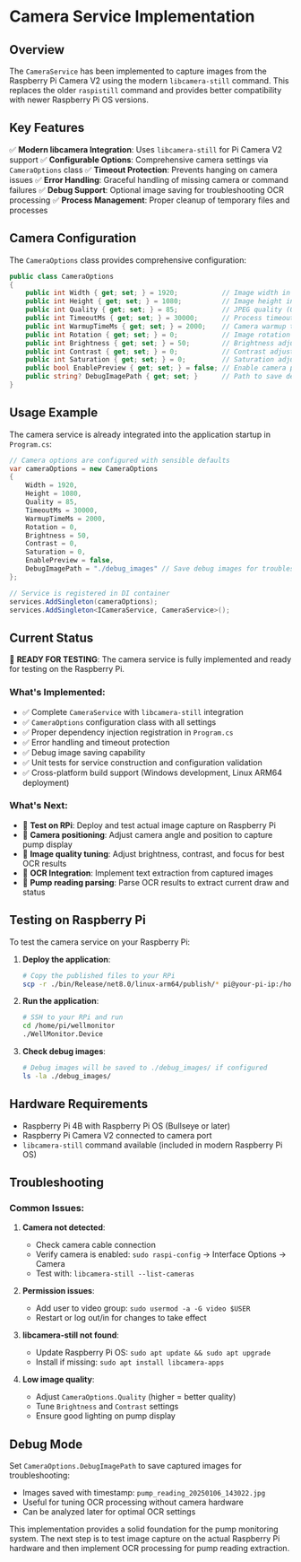 # Camera Service Implementation

## Overview

The `CameraService` has been implemented to capture images from the Raspberry Pi Camera V2 using the modern `libcamera-still` command. This replaces the older `raspistill` command and provides better compatibility with newer Raspberry Pi OS versions.

## Key Features

✅ **Modern libcamera Integration**: Uses `libcamera-still` for Pi Camera V2 support
✅ **Configurable Options**: Comprehensive camera settings via `CameraOptions` class
✅ **Timeout Protection**: Prevents hanging on camera issues
✅ **Error Handling**: Graceful handling of missing camera or command failures
✅ **Debug Support**: Optional image saving for troubleshooting OCR processing
✅ **Process Management**: Proper cleanup of temporary files and processes

## Camera Configuration

The `CameraOptions` class provides comprehensive configuration:

```csharp
public class CameraOptions
{
    public int Width { get; set; } = 1920;           // Image width in pixels
    public int Height { get; set; } = 1080;          // Image height in pixels
    public int Quality { get; set; } = 85;           // JPEG quality (0-100)
    public int TimeoutMs { get; set; } = 30000;      // Process timeout in milliseconds
    public int WarmupTimeMs { get; set; } = 2000;    // Camera warmup time
    public int Rotation { get; set; } = 0;           // Image rotation (0, 90, 180, 270)
    public int Brightness { get; set; } = 50;        // Brightness adjustment (0-100)
    public int Contrast { get; set; } = 0;           // Contrast adjustment (-100 to 100)
    public int Saturation { get; set; } = 0;         // Saturation adjustment (-100 to 100)
    public bool EnablePreview { get; set; } = false; // Enable camera preview
    public string? DebugImagePath { get; set; }      // Path to save debug images
}
```

## Usage Example

The camera service is already integrated into the application startup in `Program.cs`:

```csharp
// Camera options are configured with sensible defaults
var cameraOptions = new CameraOptions
{
    Width = 1920,
    Height = 1080,
    Quality = 85,
    TimeoutMs = 30000,
    WarmupTimeMs = 2000,
    Rotation = 0,
    Brightness = 50,
    Contrast = 0,
    Saturation = 0,
    EnablePreview = false,
    DebugImagePath = "./debug_images" // Save debug images for troubleshooting
};

// Service is registered in DI container
services.AddSingleton(cameraOptions);
services.AddSingleton<ICameraService, CameraService>();
```

## Current Status

🎯 **READY FOR TESTING**: The camera service is fully implemented and ready for testing on the Raspberry Pi.

### What's Implemented:
- ✅ Complete `CameraService` with `libcamera-still` integration
- ✅ `CameraOptions` configuration class with all settings
- ✅ Proper dependency injection registration in `Program.cs`
- ✅ Error handling and timeout protection
- ✅ Debug image saving capability
- ✅ Unit tests for service construction and configuration validation
- ✅ Cross-platform build support (Windows development, Linux ARM64 deployment)

### What's Next:
- 🎯 **Test on RPi**: Deploy and test actual image capture on Raspberry Pi
- 🎯 **Camera positioning**: Adjust camera angle and position to capture pump display
- 🎯 **Image quality tuning**: Adjust brightness, contrast, and focus for best OCR results
- 🎯 **OCR Integration**: Implement text extraction from captured images
- 🎯 **Pump reading parsing**: Parse OCR results to extract current draw and status

## Testing on Raspberry Pi

To test the camera service on your Raspberry Pi:

1. **Deploy the application**:
   ```bash
   # Copy the published files to your RPi
   scp -r ./bin/Release/net8.0/linux-arm64/publish/* pi@your-pi-ip:/home/pi/wellmonitor/
   ```

2. **Run the application**:
   ```bash
   # SSH to your RPi and run
   cd /home/pi/wellmonitor
   ./WellMonitor.Device
   ```

3. **Check debug images**:
   ```bash
   # Debug images will be saved to ./debug_images/ if configured
   ls -la ./debug_images/
   ```

## Hardware Requirements

- Raspberry Pi 4B with Raspberry Pi OS (Bullseye or later)
- Raspberry Pi Camera V2 connected to camera port
- `libcamera-still` command available (included in modern Raspberry Pi OS)

## Troubleshooting

### Common Issues:

1. **Camera not detected**:
   - Check camera cable connection
   - Verify camera is enabled: `sudo raspi-config` → Interface Options → Camera
   - Test with: `libcamera-still --list-cameras`

2. **Permission issues**:
   - Add user to video group: `sudo usermod -a -G video $USER`
   - Restart or log out/in for changes to take effect

3. **libcamera-still not found**:
   - Update Raspberry Pi OS: `sudo apt update && sudo apt upgrade`
   - Install if missing: `sudo apt install libcamera-apps`

4. **Low image quality**:
   - Adjust `CameraOptions.Quality` (higher = better quality)
   - Tune `Brightness` and `Contrast` settings
   - Ensure good lighting on pump display

## Debug Mode

Set `CameraOptions.DebugImagePath` to save captured images for troubleshooting:
- Images saved with timestamp: `pump_reading_20250106_143022.jpg`
- Useful for tuning OCR processing without camera hardware
- Can be analyzed later for optimal OCR settings

This implementation provides a solid foundation for the pump monitoring system. The next step is to test image capture on the actual Raspberry Pi hardware and then implement OCR processing for pump reading extraction.
